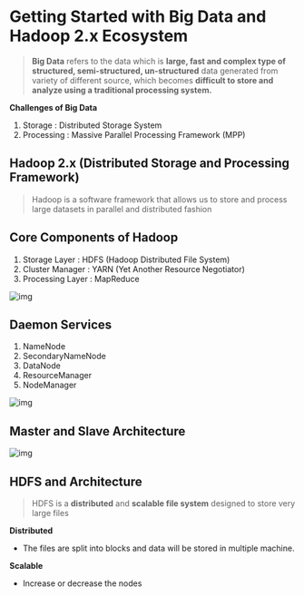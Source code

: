 # Getting Started with Big Data and Hadoop 2.x Ecosystem

> **Big Data** refers to the data which is **large, fast and complex type of structured, semi-structured, un-structured** data generated from variety of different source, which becomes **difficult to store and analyze using a traditional processing system.**

**Challenges of Big Data**

1. Storage : Distributed Storage System
2. Processing : Massive Parallel Processing Framework (MPP)

## Hadoop 2.x (Distributed Storage and Processing Framework)

> Hadoop is a software framework that allows us to store and process large datasets in parallel and distributed fashion

## Core Components of Hadoop

1. Storage Layer : HDFS (Hadoop Distributed File System)
2. Cluster Manager : YARN (Yet Another Resource Negotiator)
3. Processing Layer : MapReduce

![img](https://lh7-rt.googleusercontent.com/docsz/AD_4nXdBh-mLVF0fNjESG5B6XbkIv6F2dQ0lut-I41B4RFN_wNUzmZilWz51kjHtVojZpOS6DJPl3WtR7pPJhjY6VP8fgOpVZEpfiWN5sNTfAooB1v5xxeinlqeSCHeS2DXbIKDmRcel7Ro7j7jjMuuheP9DJG1U?key=Lcjgu0sLjm8U8i3A_14gRg)

## Daemon Services

1. NameNode
2. SecondaryNameNode
3. DataNode
4. ResourceManager
5. NodeManager

![img](https://lh7-rt.googleusercontent.com/docsz/AD_4nXfDx8NJn_oTiSlf9OKh-qnlKok2EDiHnmbGfV-tTDDoUep6MhNpfL_UBdVnreNw1wfl4KFl6A3vXGWWG1tsjaQDzriUNJ4ZmzkGYA5UqFxNmvoHZtzz4dYm0BauCUnffn7Lqu9ru5gkGoZyXTp7bSg87AA?key=Lcjgu0sLjm8U8i3A_14gRg)

## Master and Slave Architecture

![img](https://lh7-rt.googleusercontent.com/docsz/AD_4nXdmntuVzOBhU2C96L4IZEmcjbPKR4PZfo_U2awBZX7APiKVTJgWUo-8mqEIrAbCdJZb9DnWYA21lfw48rRxDr4_IiJ2lkL7P8uhQC605oOmdRJst0hNYHlPDQq18RFNhN2ahXlHmjnNC73g-7nTKSdZ9jUK?key=Lcjgu0sLjm8U8i3A_14gRg)

## HDFS and Architecture

> HDFS is a **distributed** and **scalable file system** designed to store very large files

**Distributed**

* The files are split into blocks and data will be stored in multiple machine.

**Scalable**

* Increase or decrease the nodes